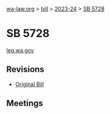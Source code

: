 [wa-law.org](/) > [bill](/bill/) > [2023-24](/bill/2023-24/) > [SB 5728](/bill/2023-24/sb/5728/)

# SB 5728
[leg.wa.gov](https://app.leg.wa.gov/billsummary?BillNumber=5728&Year=2023&Initiative=false)

## Revisions
* [Original Bill](1/)

## Meetings